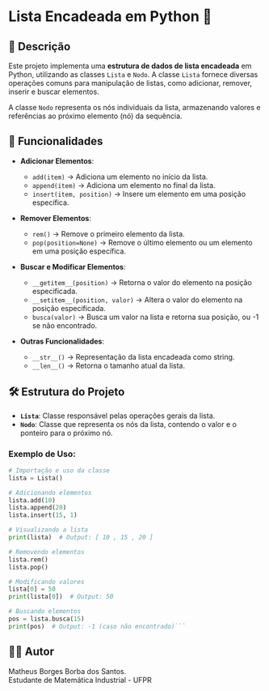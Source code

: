 # Lista Encadeada em Python 🚀

## 📄 Descrição

Este projeto implementa uma **estrutura de dados de lista encadeada** em Python, utilizando as classes `Lista` e `Nodo`. A classe `Lista` fornece diversas operações comuns para manipulação de listas, como adicionar, remover, inserir e buscar elementos.

A classe `Nodo` representa os nós individuais da lista, armazenando valores e referências ao próximo elemento (nó) da sequência.

## 🚧 Funcionalidades

- **Adicionar Elementos**:  
  - `add(item)` → Adiciona um elemento no início da lista.  
  - `append(item)` → Adiciona um elemento no final da lista.  
  - `insert(item, position)` → Insere um elemento em uma posição específica.  

- **Remover Elementos**:  
  - `rem()` → Remove o primeiro elemento da lista.  
  - `pop(position=None)` → Remove o último elemento ou um elemento em uma posição específica.  

- **Buscar e Modificar Elementos**:  
  - `__getitem__(position)` → Retorna o valor do elemento na posição especificada.  
  - `__setitem__(position, valor)` → Altera o valor do elemento na posição especificada.  
  - `busca(valor)` → Busca um valor na lista e retorna sua posição, ou -1 se não encontrado.  

- **Outras Funcionalidades**:  
  - `__str__()` → Representação da lista encadeada como string.  
  - `__len__()` → Retorna o tamanho atual da lista.  

## 🛠 Estrutura do Projeto

- **`Lista`**: Classe responsável pelas operações gerais da lista.  
- **`Nodo`**: Classe que representa os nós da lista, contendo o valor e o ponteiro para o próximo nó.

### Exemplo de Uso:

```python
# Importação e uso da classe
lista = Lista()

# Adicionando elementos
lista.add(10)
lista.append(20)
lista.insert(15, 1)

# Visualizando a lista
print(lista)  # Output: [ 10 , 15 , 20 ]

# Removendo elementos
lista.rem()
lista.pop()

# Modificando valores
lista[0] = 50
print(lista[0])  # Output: 50

# Buscando elementos
pos = lista.busca(15)
print(pos)  # Output: -1 (caso não encontrado)```
```
## 👨‍💻 Autor
Matheus Borges Borba dos Santos.  
Estudante de Matemática Industrial - UFPR

